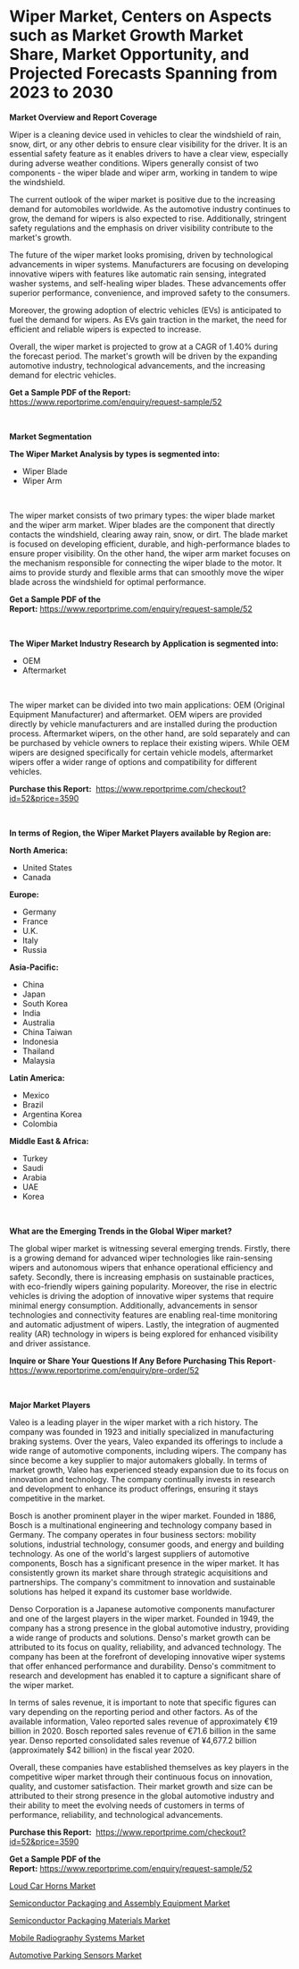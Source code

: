 <p><h1>Wiper Market, Centers on Aspects such as Market Growth Market Share, Market Opportunity, and Projected Forecasts Spanning from 2023 to 2030</h1></p><p><strong>Market Overview and Report Coverage</strong></p>
<p><p>Wiper is a cleaning device used in vehicles to clear the windshield of rain, snow, dirt, or any other debris to ensure clear visibility for the driver. It is an essential safety feature as it enables drivers to have a clear view, especially during adverse weather conditions. Wipers generally consist of two components - the wiper blade and wiper arm, working in tandem to wipe the windshield.</p><p>The current outlook of the wiper market is positive due to the increasing demand for automobiles worldwide. As the automotive industry continues to grow, the demand for wipers is also expected to rise. Additionally, stringent safety regulations and the emphasis on driver visibility contribute to the market's growth.</p><p>The future of the wiper market looks promising, driven by technological advancements in wiper systems. Manufacturers are focusing on developing innovative wipers with features like automatic rain sensing, integrated washer systems, and self-healing wiper blades. These advancements offer superior performance, convenience, and improved safety to the consumers.</p><p>Moreover, the growing adoption of electric vehicles (EVs) is anticipated to fuel the demand for wipers. As EVs gain traction in the market, the need for efficient and reliable wipers is expected to increase.</p><p>Overall, the wiper market is projected to grow at a CAGR of 1.40% during the forecast period. The market's growth will be driven by the expanding automotive industry, technological advancements, and the increasing demand for electric vehicles.</p></p>
<p><strong>Get a Sample PDF of the Report:</strong> <a href="https://www.reportprime.com/enquiry/request-sample/52">https://www.reportprime.com/enquiry/request-sample/52</a></p>
<p>&nbsp;</p>
<p><strong>Market Segmentation</strong></p>
<p><strong>The Wiper Market Analysis by types is segmented into:</strong></p>
<p><ul><li>Wiper Blade</li><li>Wiper Arm</li></ul></p>
<p>&nbsp;</p>
<p><p>The wiper market consists of two primary types: the wiper blade market and the wiper arm market. Wiper blades are the component that directly contacts the windshield, clearing away rain, snow, or dirt. The blade market is focused on developing efficient, durable, and high-performance blades to ensure proper visibility. On the other hand, the wiper arm market focuses on the mechanism responsible for connecting the wiper blade to the motor. It aims to provide sturdy and flexible arms that can smoothly move the wiper blade across the windshield for optimal performance.</p></p>
<p><strong>Get a Sample PDF of the Report:</strong>&nbsp;<a href="https://www.reportprime.com/enquiry/request-sample/52">https://www.reportprime.com/enquiry/request-sample/52</a></p>
<p>&nbsp;</p>
<p><strong>The Wiper Market Industry Research by Application is segmented into:</strong></p>
<p><ul><li>OEM</li><li>Aftermarket</li></ul></p>
<p>&nbsp;</p>
<p><p>The wiper market can be divided into two main applications: OEM (Original Equipment Manufacturer) and aftermarket. OEM wipers are provided directly by vehicle manufacturers and are installed during the production process. Aftermarket wipers, on the other hand, are sold separately and can be purchased by vehicle owners to replace their existing wipers. While OEM wipers are designed specifically for certain vehicle models, aftermarket wipers offer a wider range of options and compatibility for different vehicles.</p></p>
<p><strong>Purchase this Report:</strong>&nbsp; <a href="https://www.reportprime.com/checkout?id=52&price=3590">https://www.reportprime.com/checkout?id=52&price=3590</a></p>
<p>&nbsp;</p>
<p><strong>In terms of Region, the Wiper Market Players available by Region are:</strong></p>
<p>
    <p> <strong> North America: </strong>
        <ul>
            <li>United States</li>
            <li>Canada</li>
        </ul>
        </p> 
    <p> <strong> Europe: </strong>
        <ul>
            <li>Germany</li>
            <li>France</li>
            <li>U.K.</li>
            <li>Italy</li>
            <li>Russia</li>
        </ul>
        </p> 
    <p> <strong> Asia-Pacific: </strong>
        <ul>
            <li>China</li>
            <li>Japan</li>
            <li>South Korea</li>
            <li>India</li>
            <li>Australia</li>
            <li>China Taiwan</li>
            <li>Indonesia</li>
            <li>Thailand</li>
            <li>Malaysia</li>
        </ul>
        </p> 
    <p> <strong> Latin America: </strong>
        <ul>
            <li>Mexico</li>
            <li>Brazil</li>
            <li>Argentina Korea</li>
            <li>Colombia</li>
        </ul>
        </p> 
    <p> <strong> Middle East & Africa: </strong>
        <ul>
            <li>Turkey</li>
            <li>Saudi</li>
            <li>Arabia</li>
            <li>UAE</li>
            <li>Korea</li>
        </ul>
    </p>
    </p>
<p>&nbsp;</p>
<p><strong>What are the Emerging Trends in the Global Wiper market?</strong></p>
<p><p>The global wiper market is witnessing several emerging trends. Firstly, there is a growing demand for advanced wiper technologies like rain-sensing wipers and autonomous wipers that enhance operational efficiency and safety. Secondly, there is increasing emphasis on sustainable practices, with eco-friendly wipers gaining popularity. Moreover, the rise in electric vehicles is driving the adoption of innovative wiper systems that require minimal energy consumption. Additionally, advancements in sensor technologies and connectivity features are enabling real-time monitoring and automatic adjustment of wipers. Lastly, the integration of augmented reality (AR) technology in wipers is being explored for enhanced visibility and driver assistance.</p></p>
<p><strong>Inquire or Share Your Questions If Any Before Purchasing This Report</strong>- <a href="https://www.reportprime.com/enquiry/pre-order/52">https://www.reportprime.com/enquiry/pre-order/52</a></p>
<p>&nbsp;</p>
<p><strong>Major Market Players</strong></p>
<p><p>Valeo is a leading player in the wiper market with a rich history. The company was founded in 1923 and initially specialized in manufacturing braking systems. Over the years, Valeo expanded its offerings to include a wide range of automotive components, including wipers. The company has since become a key supplier to major automakers globally. In terms of market growth, Valeo has experienced steady expansion due to its focus on innovation and technology. The company continually invests in research and development to enhance its product offerings, ensuring it stays competitive in the market. </p><p>Bosch is another prominent player in the wiper market. Founded in 1886, Bosch is a multinational engineering and technology company based in Germany. The company operates in four business sectors: mobility solutions, industrial technology, consumer goods, and energy and building technology. As one of the world's largest suppliers of automotive components, Bosch has a significant presence in the wiper market. It has consistently grown its market share through strategic acquisitions and partnerships. The company's commitment to innovation and sustainable solutions has helped it expand its customer base worldwide.</p><p>Denso Corporation is a Japanese automotive components manufacturer and one of the largest players in the wiper market. Founded in 1949, the company has a strong presence in the global automotive industry, providing a wide range of products and solutions. Denso's market growth can be attributed to its focus on quality, reliability, and advanced technology. The company has been at the forefront of developing innovative wiper systems that offer enhanced performance and durability. Denso's commitment to research and development has enabled it to capture a significant share of the wiper market.</p><p>In terms of sales revenue, it is important to note that specific figures can vary depending on the reporting period and other factors. As of the available information, Valeo reported sales revenue of approximately €19 billion in 2020. Bosch reported sales revenue of €71.6 billion in the same year. Denso reported consolidated sales revenue of ¥4,677.2 billion (approximately $42 billion) in the fiscal year 2020.</p><p>Overall, these companies have established themselves as key players in the competitive wiper market through their continuous focus on innovation, quality, and customer satisfaction. Their market growth and size can be attributed to their strong presence in the global automotive industry and their ability to meet the evolving needs of customers in terms of performance, reliability, and technological advancements.</p></p>
<p><strong>Purchase this Report:</strong>&nbsp;&nbsp;<a href="https://www.reportprime.com/checkout?id=52&price=3590">https://www.reportprime.com/checkout?id=52&price=3590</a></p>
<p></p>
<p><strong>Get a Sample PDF of the Report:</strong>&nbsp;<a href="https://www.reportprime.com/enquiry/request-sample/52">https://www.reportprime.com/enquiry/request-sample/52</a></p>
<p><p><a href="https://github.com/vimar16th/Market-Research-Report-List-1/blob/main/loud-car-horns-market.md">Loud Car Horns Market</a></p><p><a href="https://medium.com/@isaiasmarks/semiconductor-packaging-and-assembly-equipment-market-size-reveals-the-best-marketing-channels-in-1ce4e19557f6">Semiconductor Packaging and Assembly Equipment Market</a></p><p><a href="https://medium.com/@devyncasper/semiconductor-packaging-materials-market-size-reveals-the-best-marketing-channels-in-global-299e4644c839">Semiconductor Packaging Materials Market</a></p><p><a href="https://www.linkedin.com/pulse/mobile-radiography-systems-market-size-share-global-analysis-kcdhe/">Mobile Radiography Systems Market</a></p><p><a href="https://github.com/sofayahoo2023/Market-Research-Report-List-1/blob/main/automotive-parking-sensors-market.md">Automotive Parking Sensors Market</a></p></p>